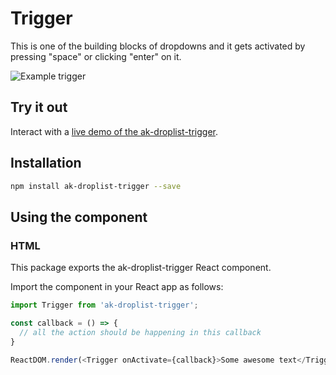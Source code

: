 # Trigger

This is one of the building blocks of dropdowns and it gets activated by pressing "space" or clicking "enter" on it.

![Example trigger](https://bytebucket.org/atlassian/atlaskit/raw/@BITBUCKET_COMMIT@/packages/ak-droplist-trigger/docs/trigger.gif)
## Try it out

Interact with a [live demo of the ak-droplist-trigger](https://aui-cdn.atlassian.com/atlaskit/stories/ak-droplist-trigger/@VERSION@/).

## Installation

```sh
npm install ak-droplist-trigger --save
```

## Using the component

### HTML

This package exports the ak-droplist-trigger React component.

Import the component in your React app as follows:

```js
import Trigger from 'ak-droplist-trigger';

const callback = () => {
  // all the action should be happening in this callback
}

ReactDOM.render(<Trigger onActivate={callback}>Some awesome text</Trigger>, container);
```
